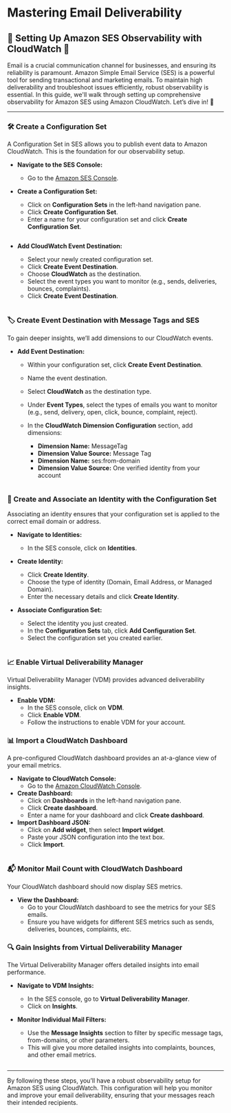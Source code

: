 # Mastering Email Deliverability

## 📧 Setting Up Amazon SES Observability with CloudWatch 🚀

Email is a crucial communication channel for businesses, and ensuring its reliability is paramount. Amazon Simple Email Service (SES) is a powerful tool for sending transactional and marketing emails. To maintain high deliverability and troubleshoot issues efficiently, robust observability is essential. In this guide, we'll walk through setting up comprehensive observability for Amazon SES using Amazon CloudWatch. Let’s dive in! 🌊

***

### 🛠️ Create a Configuration Set

A Configuration Set in SES allows you to publish event data to Amazon CloudWatch. This is the foundation for our observability setup.

* **Navigate to the SES Console:**
  * Go to the [Amazon SES Console](https://console.aws.amazon.com/ses/).
*   **Create a Configuration Set:**

    * Click on **Configuration Sets** in the left-hand navigation pane.
    * Click **Create Configuration Set**.
    * Enter a name for your configuration set and click **Create Configuration Set**.



    <figure><img src="https://lh7-us.googleusercontent.com/docsz/AD_4nXeUOTdX478hl1T0VjFlZ_-DG5hyNZaCPgoKIr-mhVuyb_rXxbiikBkvLBZ9hlphWtUtxn41xFzxdkoo0iub96LxWwuDh-jIEYCbqQAmRGZYDyFaDW4GPSRMdIH2ZMiMBbIRlFCpvA_9KOuv5TZjYSxfogE?key=jA2TK0iQRl7CPWB8QOBCUg" alt=""><figcaption></figcaption></figure>
* **Add CloudWatch Event Destination:**
  * Select your newly created configuration set.
  * Click **Create Event Destination**.
  * Choose **CloudWatch** as the destination.
  * Select the event types you want to monitor (e.g., sends, deliveries, bounces, complaints).
  * Click **Create Event Destination**.

<figure><img src="https://lh7-us.googleusercontent.com/docsz/AD_4nXcFArVay63AH7iqpPrklVFFjD-5dPrFzDsDtLTRj6sbozswgl6mRy46GLxWvrCIpDv1QJIjYPVRON6hpfEwxWhJUM_mIhnl3JfiyLECXuD7syMAOnG1NGb_XVPdtgFbQR4IyAs_C_EAPMJJe9p2ABLPJq_Y?key=jA2TK0iQRl7CPWB8QOBCUg" alt=""><figcaption></figcaption></figure>

### 🏷️ Create Event Destination with Message Tags and SES

To gain deeper insights, we’ll add dimensions to our CloudWatch events.

* **Add Event Destination:**
  * Within your configuration set, click **Create Event Destination**.
  * Name the event destination.
  * Select **CloudWatch** as the destination type.
  * Under **Event Types**, select the types of emails you want to monitor (e.g., send, delivery, open, click, bounce, complaint, reject).
  *   In the **CloudWatch Dimension Configuration** section, add dimensions:

      * **Dimension Name:** MessageTag
      * **Dimension Value Source:** Message Tag
      * **Dimension Name:** ses:from-domain
      * **Dimension Value Source:** One verified identity from your account



      <figure><img src="https://lh7-us.googleusercontent.com/docsz/AD_4nXcs4XukRhFuD35sRtAQdCyR18ZkVzxhkpZJE6GOBBl5YfBLEadk-oUvnjipXXu_3tUFcN4fE7u_Vkp6MFsFr4YCm1fqFUHeWygNDNheSs4rfGQQ_21oxRS3En2tJq5dHWV-DE87xorL3AwMcTcGxF6VIOUL?key=jA2TK0iQRl7CPWB8QOBCUg" alt=""><figcaption></figcaption></figure>

### 🔗 Create and Associate an Identity with the Configuration Set

Associating an identity ensures that your configuration set is applied to the correct email domain or address.

* **Navigate to Identities:**
  * In the SES console, click on **Identities**.
* **Create Identity:**
  * Click **Create Identity**.
  * Choose the type of identity (Domain, Email Address, or Managed Domain).
  * Enter the necessary details and click **Create Identity**.
*   **Associate Configuration Set:**

    * Select the identity you just created.
    * In the **Configuration Sets** tab, click **Add Configuration Set**.
    * Select the configuration set you created earlier.

    <figure><img src="https://lh7-us.googleusercontent.com/docsz/AD_4nXdCn-nKhi8wAFxKFBlSTmUw4GRv3ypW8KaxAxga_oPetun947DyP69xP5wqLlaCDXNtQPPxaB-t4-Ie1M0yVT4eEag7KbOvE4zHG41cOXcHxj2Mxd3_ld54rLf7ggcjQok5toaLo33ItQ7Cf26XOK1rAZs?key=jA2TK0iQRl7CPWB8QOBCUg" alt=""><figcaption></figcaption></figure>

### 📈 Enable Virtual Deliverability Manager

Virtual Deliverability Manager (VDM) provides advanced deliverability insights.

* **Enable VDM:**
  * In the SES console, click on **VDM**.
  * Click **Enable VDM**.
  * Follow the instructions to enable VDM for your account.

### 📊 Import a CloudWatch Dashboard

A pre-configured CloudWatch dashboard provides an at-a-glance view of your email metrics.

* **Navigate to CloudWatch Console:**
  * Go to the [Amazon CloudWatch Console](https://console.aws.amazon.com/cloudwatch/).
* **Create Dashboard:**
  * Click on **Dashboards** in the left-hand navigation pane.
  * Click **Create dashboard**.
  * Enter a name for your dashboard and click **Create dashboard**.
* **Import Dashboard JSON:**
  * Click on **Add widget**, then select **Import widget**.
  * Paste your JSON configuration into the text box.
  * Click **Import**.

<figure><img src="https://lh7-us.googleusercontent.com/docsz/AD_4nXexmzaVYEH8eDqbRYyVC-vcjp-THitX9HUd9WwBIj3STCwPxhMhkyRqJpzYh7EuQ3XnX7nVg5nkzz_E74wSYPIqvo8_0Hc7JrszDIct_F4RkTs3CMm1mm7ntmiSqKomtQerLg8n39BMqFzxEjRkr-yoapq-?key=jA2TK0iQRl7CPWB8QOBCUg" alt=""><figcaption></figcaption></figure>

### 📬 Monitor Mail Count with CloudWatch Dashboard

Your CloudWatch dashboard should now display SES metrics.

* **View the Dashboard:**
  * Go to your CloudWatch dashboard to see the metrics for your SES emails.
  * Ensure you have widgets for different SES metrics such as sends, deliveries, bounces, complaints, etc.

### 🔍 Gain Insights from Virtual Deliverability Manager

The Virtual Deliverability Manager offers detailed insights into email performance.

* **Navigate to VDM Insights:**
  * In the SES console, go to **Virtual Deliverability Manager**.
  * Click on **Insights**.
*   **Monitor Individual Mail Filters:**

    * Use the **Message Insights** section to filter by specific message tags, from-domains, or other parameters.
    * This will give you more detailed insights into complaints, bounces, and other email metrics.

    <figure><img src="https://lh7-us.googleusercontent.com/docsz/AD_4nXfvt6xPHBdr3Rj5QcIlwbVNY1_pSB3YeB_cgDhStn7wDDqJMwoB2mDHTEA9orSi-2YlG6gfD8Eq2LU_wxS0wbqW5wzI5EBbF411NWjweYbt14gvNZx3AG3iPZws88ZRjU4xOLX079jIoSOhxRgi0oBTnMNP?key=jA2TK0iQRl7CPWB8QOBCUg" alt=""><figcaption></figcaption></figure>

***

By following these steps, you’ll have a robust observability setup for Amazon SES using CloudWatch. This configuration will help you monitor and improve your email deliverability, ensuring that your messages reach their intended recipients.
